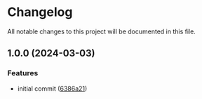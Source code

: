 # Changelog

All notable changes to this project will be documented in this file.

## 1.0.0 (2024-03-03)


### Features

* initial commit ([6386a21](https://github.com/kieranbrown/github-actions/commit/6386a21ec55c5a27f173e73e1b1e7f00a3877345))
